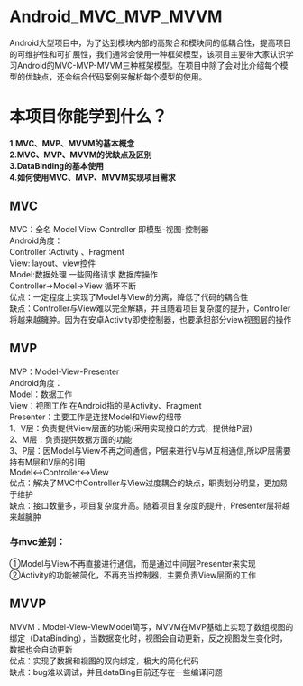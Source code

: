 # Android_MVC_MVP_MVVM
Android大型项目中，为了达到模块内部的高聚合和模块间的低耦合性，提高项目的可维护性和可扩展性，我们通常会使用一种框架模型，该项目主要带大家认识学习Android的MVC-MVP-MVVM三种框架模型。在项目中除了会对比介绍每个模型的优缺点，还会结合代码案例来解析每个模型的使用。

# 本项目你能学到什么？
 **1.MVC、MVP、MVVM的基本概念**<br />
 **2.MVC、MVP、MVVM的优缺点及区别**<br />
 **3.DataBinding的基本使用**<br />
 **4.如何使用MVC、MVP、MVVM实现项目需求**

## MVC
MVC：全名 Model View Controller 即模型-视图-控制器<br />
Android角度：<br />
Controller :Activity 、Fragment<br />
View: layout、view控件<br />
Model:数据处理 一些网络请求 数据库操作<br />
Controller->Model->View 循环不断<br />
优点：一定程度上实现了Model与View的分离，降低了代码的耦合性<br />
缺点：Controller与View难以完全解耦，并且随着项目复杂度的提升，Controller将越来越臃肿。因为在安卓Activity即使控制器，也要承担部分view视图层的操作

## MVP
MVP：Model-View-Presenter<br />
Android角度：<br />
Model：数据工作<br />
View：视图工作 在Android指的是Activity、Fragment<br />
Presenter：主要工作是连接Model和View的纽带<br />
1、V层：负责提供View层面的功能(采用实现接口的方式，提供给P层)<br />
2、M层：负责提供数据方面的功能<br />
3、P层：因Model与View不再之间通信，P层来进行V与M互相通信,所以P层需要持有M层和V层的引用<br />
Model↔Controller↔View<br />
优点：解决了MVC中Controller与View过度耦合的缺点，职责划分明显，更加易于维护<br />
缺点：接口数量多，项目复杂度升高。随着项目复杂度的提升，Presenter层将越来越臃肿
### 与mvc差别：
①Model与View不再直接进行通信，而是通过中间层Presenter来实现<br />
②Activity的功能被简化，不再充当控制器，主要负责View层面的工作

## MVVP
 MVVM：Model-View-ViewModel简写，MVVM在MVP基础上实现了数组视图的绑定（DataBinding），当数据变化时，视图会自动更新，反之视图发生变化时，数据也会自动更新<br />
 优点：实现了数据和视图的双向绑定，极大的简化代码<br />
 缺点：bug难以调试，并且dataBing目前还存在一些编译问题